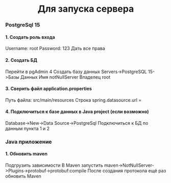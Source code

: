 <h1 align="center">Для запуска сервера</h1>
<h3>PostgreSql 15</h3>
<h4>1. Создать роль входа</h4>
<a>Username: root
Password: 123
Дать все права</a>
<h4>2. Создать БД</h4>
<a>Перейти в pgAdmin 4</a>
<a>Создать базу данных Servers->PostgreSQL 15->Базы Данных</a>
<a>Имя notNullServer</a>
<a>Владелец root</a>
<h4>3. Сверить файл application.properties</h4>
<a>Путь файла: src/main/resources</a>
<a>Строка spring.datasource.url = </a>
<h4>4. Подключиться к базе данных в Java project (если возможно)</h4>
<a>Database->New->Data Source->PostgreSql</a>
<a>Подключиться к БД по данным пункта 1 и 2</a>
<h3>Java приложение</h3>
<h4>1. Обновить maven</h4>
<a>Подгрузить зависимости</a>
<a>В Maven запустить maven->NotNullServer->Plugins->protobuf->protobuf:compile</a>
<a>После создания протокола ещё раз обновить Maven</a>
